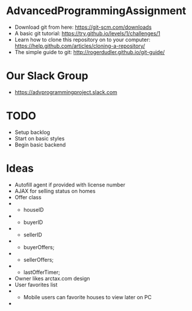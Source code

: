 # AdvancedProgrammingAssignment
- Download git from here: https://git-scm.com/downloads
- A basic git tutorial: https://try.github.io/levels/1/challenges/1
- Learn how to clone this repository on to your computer: https://help.github.com/articles/cloning-a-repository/
- The simple guide to git: http://rogerdudler.github.io/git-guide/

# Our Slack Group
- https://advprogrammingproject.slack.com

# TODO
- Setup backlog
- Start on basic styles 
- Begin basic backend

# Ideas
- Autofill agent if provided with license number
- AJAX for selling status on homes
- Offer class
- - houseID
- - buyerID
- - sellerID
- - buyerOffers;
- - sellerOffers;
- - lastOfferTimer;
- Owner likes arctax.com design
- User favorites list
- - Mobile users can favorite houses to view later on PC
- 
